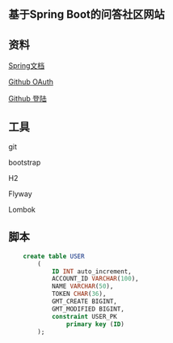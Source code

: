 ## 基于Spring Boot的问答社区网站

## 资料
[Spring文档](https://spring.io/guides)

[Github OAuth](https://developer.github.com/apps/building-oauth-apps/creating-an-oauth-app/)

[Github 登陆](https://developer.github.com/apps/building-oauth-apps/authorizing-oauth-apps/)


## 工具

git

bootstrap

H2

Flyway

Lombok





## 脚本
```sql
    create table USER
        (
        	ID INT auto_increment,
        	ACCOUNT_ID VARCHAR(100),
        	NAME VARCHAR(50),
        	TOKEN CHAR(36),
        	GMT_CREATE BIGINT,
        	GMT_MODIFIED BIGINT,
        	constraint USER_PK
        		primary key (ID)
        );
```
```sql

```

 

